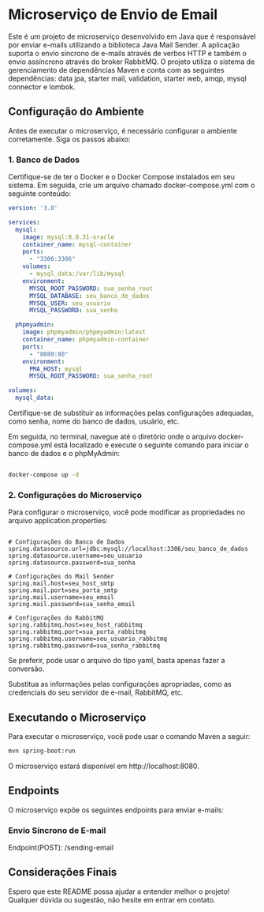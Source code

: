# Microserviço de Envio de Email

Este é um projeto de microserviço desenvolvido em Java que é responsável por enviar e-mails utilizando a biblioteca Java Mail Sender. A aplicação suporta o envio síncrono de e-mails através de verbos HTTP e também o envio assíncrono através do broker RabbitMQ. O projeto utiliza o sistema de gerenciamento de dependências Maven e conta com as seguintes dependências: data jpa, starter mail, validation, starter web, amqp, mysql connector e lombok.

## Configuração do Ambiente

Antes de executar o microserviço, é necessário configurar o ambiente corretamente. Siga os passos abaixo:

### 1. Banco de Dados

Certifique-se de ter o Docker e o Docker Compose instalados em seu sistema. Em seguida, crie um arquivo chamado docker-compose.yml com o seguinte conteúdo:

```yaml
version: '3.8'

services:
  mysql:
    image: mysql:8.0.31-oracle
    container_name: mysql-container
    ports:
      - "3306:3306"
    volumes:
      - mysql_data:/var/lib/mysql
    environment:
      MYSQL_ROOT_PASSWORD: sua_senha_root
      MYSQL_DATABASE: seu_banco_de_dados
      MYSQL_USER: seu_usuario
      MYSQL_PASSWORD: sua_senha

  phpmyadmin:
    image: phpmyadmin/phpmyadmin:latest
    container_name: phpmyadmin-container
    ports:
      - "8080:80"
    environment:
      PMA_HOST: mysql
      MYSQL_ROOT_PASSWORD: sua_senha_root

volumes:
  mysql_data:
```
Certifique-se de substituir as informações pelas configurações adequadas, como senha, nome do banco de dados, usuário, etc.

Em seguida, no terminal, navegue até o diretório onde o arquivo docker-compose.yml está localizado e execute o seguinte comando para iniciar o banco de dados e o phpMyAdmin:

```bash

docker-compose up -d
```
### 2. Configurações do Microserviço

Para configurar o microserviço, você pode modificar as propriedades no arquivo application.properties:

```properties

# Configurações do Banco de Dados
spring.datasource.url=jdbc:mysql://localhost:3306/seu_banco_de_dados
spring.datasource.username=seu_usuario
spring.datasource.password=sua_senha

# Configurações do Mail Sender
spring.mail.host=seu_host_smtp
spring.mail.port=seu_porta_smtp
spring.mail.username=seu_email
spring.mail.password=sua_senha_email

# Configurações do RabbitMQ
spring.rabbitmq.host=seu_host_rabbitmq
spring.rabbitmq.port=sua_porta_rabbitmq
spring.rabbitmq.username=seu_usuario_rabbitmq
spring.rabbitmq.password=sua_senha_rabbitmq
```
Se preferir, pode usar o arquivo do tipo yaml, basta apenas fazer a conversão.

Substitua as informações pelas configurações apropriadas, como as credenciais do seu servidor de e-mail, RabbitMQ, etc.

## Executando o Microserviço

Para executar o microserviço, você pode usar o comando Maven a seguir:

```bash
mvn spring-boot:run
```
O microserviço estará disponível em http://localhost:8080.

## Endpoints

O microserviço expõe os seguintes endpoints para enviar e-mails:

### Envio Síncrono de E-mail
Endpoint(POST): /sending-email

## Considerações Finais
Espero que este README possa ajudar a entender melhor o projeto! Qualquer dúvida ou sugestão, não hesite em entrar em contato.
